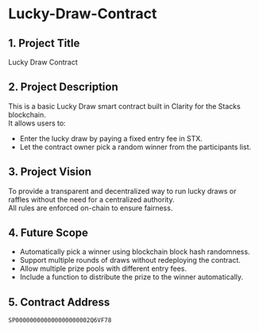 # Lucky-Draw-Contract


## 1. Project Title
Lucky Draw Contract

## 2. Project Description
This is a basic Lucky Draw smart contract built in Clarity for the Stacks blockchain.  
It allows users to:
- Enter the lucky draw by paying a fixed entry fee in STX.
- Let the contract owner pick a random winner from the participants list.

## 3. Project Vision
To provide a transparent and decentralized way to run lucky draws or raffles without the need for a centralized authority.  
All rules are enforced on-chain to ensure fairness.

## 4. Future Scope
- Automatically pick a winner using blockchain block hash randomness.
- Support multiple rounds of draws without redeploying the contract.
- Allow multiple prize pools with different entry fees.
- Include a function to distribute the prize to the winner automatically.

## 5. Contract Address
`SP000000000000000000002Q6VF78`
